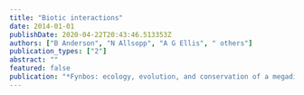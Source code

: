 ```yaml
---
title: "Biotic interactions"
date: 2014-01-01
publishDate: 2020-04-22T20:43:46.513353Z
authors: ["B Anderson", "N Allsopp", "A G Ellis", " others"]
publication_types: ["2"]
abstract: ""
featured: false
publication: "*Fynbos: ecology, evolution, and conservation of a megadiverse region*"
---
```



